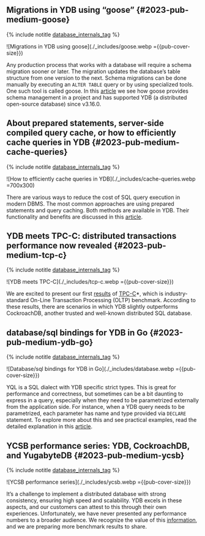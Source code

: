 ## Migrations in YDB using “goose” {#2023-pub-medium-goose}

{% include notitle [database_internals_tag](../../tags.md#database_internals) %}

![Migrations in YDB using goose](./_includes/goose.webp ={{pub-cover-size}})

Any production process that works with a database will require a schema migration sooner or later. The migration updates the database’s table structure from one version to the next. Schema migrations can be done manually by executing an `ALTER TABLE` query or by using specialized tools. One such tool is called goose. In this [article](https://blog.ydb.tech/migrations-in-ydb-using-goose-58137bc5c303) we see how goose provides schema management in a project and has supported YDB (a distributed open-source database) since v3.16.0.

## About prepared statements, server-side compiled query cache, or how to efficiently cache queries in YDB {#2023-pub-medium-cache-queries}

{% include notitle [database_internals_tag](../../tags.md#database_internals) %}

![How to efficiently cache queries in YDB](./_includes/cache-queries.webp =700x300)

There are various ways to reduce the cost of SQL query execution in modern DBMS. The most common approaches are using prepared statements and query caching. Both methods are available in YDB. Their functionality and benefits are discussed in this [article](https://blog.ydb.tech/about-prepared-statements-server-side-compiled-query-cache-or-how-to-efficiently-cache-queries-in-df3af73eb001).

## YDB meets TPC-C: distributed transactions performance now revealed {#2023-pub-medium-tcp-c}

{% include notitle [database_internals_tag](../../tags.md#database_internals) %}

![YDB meets TPC-C](./_includes/tcp-c.webp ={{pub-cover-size}})

We are excited to present our first [results](https://blog.ydb.tech/ydb-meets-tpc-c-distributed-transactions-performance-now-revealed-42f1ed44bd73) of [TPC-C](https://www.tpc.org/tpcc/)*, which is industry-standard On-Line Transaction Processing (OLTP) benchmark. According to these results, there are scenarios in which YDB slightly outperforms CockroachDB, another trusted and well-known distributed SQL database.

## database/sql bindings for YDB in Go {#2023-pub-medium-ydb-go}

{% include notitle [database_internals_tag](../../tags.md#database_internals) %}

![Database/sql bindings for YDB in Go](./_includes/database.webp ={{pub-cover-size}})

YQL is a SQL dialect with YDB specific strict types. This is great for performance and correctness, but sometimes can be a bit daunting to express in a query, especially when they need to be parametrized externally from the application side. For instance, when a YDB query needs to be parametrized, each parameter has name and type provided via `DECLARE` statement. To explore more about this and see practical examples, read the detailed explanation in this [article](https://blog.ydb.tech/database-sql-bindings-for-ydb-in-go-a8a2671a8696).

## YCSB performance series: YDB, CockroachDB, and YugabyteDB {#2023-pub-medium-ycsb}

{% include notitle [database_internals_tag](../../tags.md#database_internals) %}

![YCSB performance series](./_includes/ycsb.webp ={{pub-cover-size}})

It’s a challenge to implement a distributed database with strong consistency, ensuring high speed and scalability. YDB excels in these aspects, and our customers can attest to this through their own experiences. Unfortunately, we have never presented any performance numbers to a broader audience. We recognize the value of this [information](https://blog.ydb.tech/ycsb-performance-series-ydb-cockroachdb-and-yugabytedb-f25c077a382b), and we are preparing more benchmark results to share.